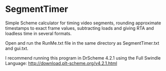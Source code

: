 SegmentTimer
============

Simple Scheme calculator for timing video segments, rounding approximate timestamps to exact frame values, subtracting loads and giving RTA and loadless time in several formats.

Open and run the RunMe.txt file in the same directory as SegmentTimer.txt and gui.txt.

I recommend running this program in DrScheme 4.2.1 using the Full Swindle Language:
http://download.plt-scheme.org/v4.2.1.html
